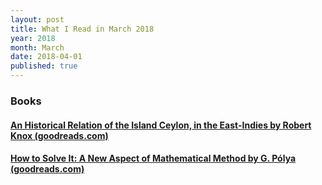 ```yaml
---
layout: post
title: What I Read in March 2018
year: 2018
month: March
date: 2018-04-01
published: true
---
```


### Books

#### [An Historical Relation of the Island Ceylon, in the East-Indies by Robert Knox (goodreads.com)](https://www.goodreads.com/book/show/1641275)

#### [How to Solve It: A New Aspect of Mathematical Method by G. Pólya (goodreads.com)](https://www.goodreads.com/book/show/192221)